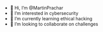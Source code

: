 - 👋 Hi, I’m @MartinPrachar
- 👀 I’m interested in cybersecurity
- 🌱 I’m currently learning ethical hacking
- 💞️ I’m looking to collaborate on challenges

<!---
MartinPrachar/MartinPrachar is a ✨ special ✨ repository because its `README.md` (this file) appears on your GitHub profile.
You can click the Preview link to take a look at your changes.
--->

